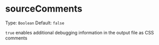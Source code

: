 # sourceComments
Type: `Boolean`
Default: `false`

`true` enables additional debugging information in the output file as CSS comments
